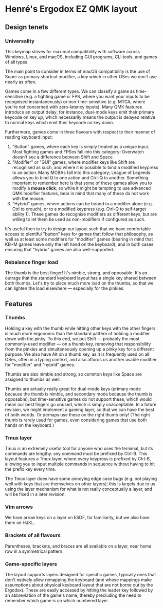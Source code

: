 # Henré's Ergodox EZ QMK layout

## Design tenets

### Universality

This keymap strives for maximal compatibility with software across Windows, Linux, and macOS, including GUI programs, CLI tools, and games of all types.

The main point to consider in terms of macOS compatibility is the use of Super as primary shortcut modifier, a key which in other OSes we don't use nearly as often.

Games come in a few different types. We can classify a game as time-sensitive (e.g. a fighting game or FPS, where you want your inputs to be recognised instantaneously) or non-time-sensitive (e.g. MTGA, where you're not concerned with zero-latency inputs). Many QMK features introduce an output delay; for instance, dual-mode keys emit their primary keycode on key _up_, which necessarily means the output is delayed relative to normal keys which emit their keycode on key down.

Furthermore, games come in three flavours with respect to their manner of reading keyboard input:

1. "Button" games, where each key is simply treated as a unique input. Most fighting games and FPSes fall into this category; Overwatch doesn't see a difference between Shift and Space.
2. "Modifier" or "GUI" games, where modifier keys like Shift are recognised as such, and where it is possible to bind a modified keypress to an action. Many MOBAs fall into this category; League of Legends allows you to bind Q to one action and Ctrl-Q to another. Something important to remember here is that some of these games allow you to modify a **mouse click**; so while it might be tempting to use advanced QMK modifier features, bear in mind that many of these do not work with the mouse.
3. "Hybrid" games, where actions can be bound to a modifier alone (e.g. Ctrl to crouch), or to a modified keypress (e.g. Ctrl-Q to self-target ability 1). These games do recognise modifiers as different keys, but are willing to let them be used as non-modifiers if configured as such.

It's useful then to try to design our layout such that we have comfortable access to plentiful "button" keys for games that follow that philosophy, as well as at least some modifiers for "modifier" games (bearing in mind that KB+M games leave only the left hand on the keyboard), and in both cases ensuring that "hybrid" games are also well-supported.

### Rebalance finger load

The thumb is the best finger! It's nimble, strong, and opposable. It's an outrage that the standard keyboard layout has a single key shared between both thumbs. Let's try to place much more load on the thumbs, so that we can lighten the load elsewhere — especially for the pinkies.

## Features

### Thumbs

Holding a key with the thumb while hitting other keys with the other fingers is much more ergonomic than the standard pattern of holding a modifier down with the pinky. To this end, we put Shift — probably the most commonly-used modifier — on a thumb key, removing that responsibility from the pinkies and simultaneously opening up a pinky key for a different purpose. We also have Alt on a thumb key, as it is frequently used on all OSes, often in a typing context, and also affords us another usable modifier for "modifier" and "hybrid" games.

Thumbs are also nimble and strong, so common keys like Space are assigned to thumbs as well.

Thumbs are actually really great for dual-mode keys (primary mode because the thumb is nimble, and secondary mode because the thumb is opposable), but time-sensitive games do not support these, which would mean our best fingers go unused, which is simply unacceptable. In a future revision, we might implement a gaming layer, so that we can have the best of both worlds. Or perhaps use these on the right thumb only! (The right thumb is rarely used for games, even considering games that use both hands on the keyboard.)

### Tmux layer

Tmux is an extremely useful tool for anyone who uses the terminal, but its commands are lengthy: any command must be prefixed by Ctrl-B. This layout features a Tmux layer, where every keypress is prefixed by Ctrl-B, allowing you to input multiple commands in sequence without having to hit the prefix key every time.

The Tmux layer does have some annoying edge case bugs (e.g. not playing well with keys that are themselves on other layers); this is largely due to us using the layer mechanism for what is not really conceptually a layer, and will be fixed in a later revision.

### Vim arrows

We have arrow keys on a layer on ESDF, for familiarity, but we also have them on HJKL.

### Brackets of all flavours

Parentheses, brackets, and braces are all available on a layer, near home row in a symmetrical pattern.

### Game-specific layers

The layout supports layers designed for specific games, typically ones that don't natively allow remapping the keyboard (and whose mappings make assumptions about physical keyboard layout that are not borne out by the Ergodox). These are easily accessed by hitting the leader key followed by an abbreviation of the game's name, thereby precluding the need to remember which game is on which numbered layer.
